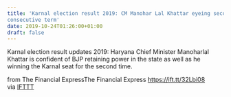 ```yaml
---
title: 'Karnal election result 2019: CM Manohar Lal Khattar eyeing second
consecutive term'
date: 2019-10-24T01:26:00+01:00
draft: false
---
```


Karnal election result updates 2019: Haryana Chief Minister Manoharlal Khattar is confident of BJP retaining power in the state as well as he winning the Karnal seat for the second time.  
  
from The Financial ExpressThe Financial Express https://ift.tt/32Lbi08  
via [IFTTT](https://ifttt.com/?ref=da&site=blogger)